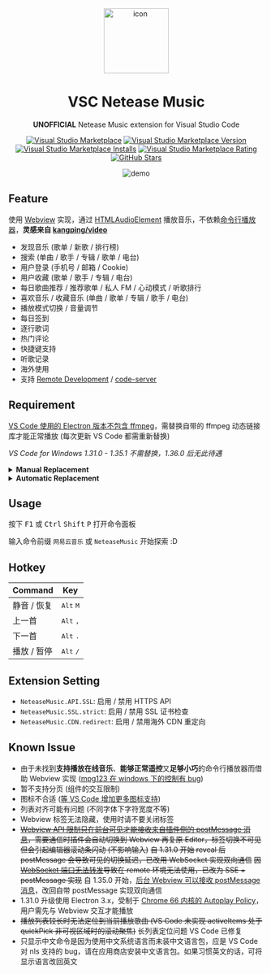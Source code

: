 <div align="center">

<img src="https://raw.githubusercontent.com/nondanee/vsc-netease-music/master/icon.png" alt="icon" width="128px">

# VSC Netease Music

**UNOFFICIAL** Netease Music extension for Visual Studio Code

[![Visual Studio Marketplace](https://img.shields.io/badge/Visual%20Studio-Marketplace-007acc.svg?style=flat-square)](https://marketplace.visualstudio.com/items?itemName=nondanee.vsc-netease-music)
[![Visual Studio Marketplace Version](https://img.shields.io/visual-studio-marketplace/v/nondanee.vsc-netease-music.svg?style=flat-square)](https://marketplace.visualstudio.com/items?itemName=nondanee.vsc-netease-music)
[![Visual Studio Marketplace Installs](https://img.shields.io/visual-studio-marketplace/i/nondanee.vsc-netease-music.svg?style=flat-square)](https://marketplace.visualstudio.com/items?itemName=nondanee.vsc-netease-music)
[![Visual Studio Marketplace Rating](https://img.shields.io/visual-studio-marketplace/stars/nondanee.vsc-netease-music.svg?style=flat-square)](https://marketplace.visualstudio.com/items?itemName=nondanee.vsc-netease-music)
[![GitHub Stars](https://img.shields.io/github/stars/nondanee/vsc-netease-music.svg?style=flat-square)](https://github.com/nondanee/vsc-netease-music)

![demo](https://user-images.githubusercontent.com/26399680/67140787-b22cbe80-f290-11e9-9d6a-77d50179de43.gif)

</div>

## Feature

使用 [Webview](https://code.visualstudio.com/api/extension-guides/webview) 实现，通过 [HTMLAudio​Element](https://developer.mozilla.org/en-US/docs/Web/API/HTMLMediaElement) 播放音乐，不依赖[命令行播放器](https://github.com/shime/play-sound#options)，**灵感来自 [kangping/video](https://marketplace.visualstudio.com/items?itemName=kangping.video)**

- 发现音乐 (歌单 / 新歌 / 排行榜)
- 搜索 (单曲 / 歌手 / 专辑 / 歌单 / 电台)
- 用户登录 (手机号 / 邮箱 / Cookie)
- 用户收藏 (歌单 / 歌手 / 专辑 / 电台)
- 每日歌曲推荐 / 推荐歌单 / 私人 FM / 心动模式 / 听歌排行
- 喜欢音乐 / 收藏音乐 (单曲 / 歌单 / 专辑 / 歌手 / 电台)
- 播放模式切换 / 音量调节
- 每日签到
- 逐行歌词
- 热门评论
- 快捷键支持
- 听歌记录
- 海外使用
- 支持 [Remote Development](https://code.visualstudio.com/docs/remote/remote-overview) / [code-server](https://github.com/cdr/code-server)

## Requirement

[VS Code 使用的 Electron 版本不包含 ffmpeg](https://stackoverflow.com/a/51735036)，需替换自带的 ffmpeg 动态链接库才能正常播放 (每次更新 VS Code 都需重新替换)

*VS Code for Windows 1.31.0 - 1.35.1 不需替换，1.36.0 后无此待遇*

<details><summary>
<b>Manual Replacement</b>
</summary>

通过 VS Code 版本在 `https://raw.githubusercontent.com/Microsoft/vscode/%version%/.yarnrc` 查看其使用的 Electron 版本，并于 `https://github.com/electron/electron/releases/tag/%version%` 下载对应的 **Electron 完整版本**进行替换

#### Windows
下载 **electron-%version%-win32-%arch%.zip**

替换 `./ffmpeg.dll`

#### macOS
下载 **electron-%version%-darwin-x64.zip**

替换 `./Electron.app/Contents/Frameworks/Electron\ Framework.framework/Libraries/libffmpeg.dylib`

#### Linux
下载 **electron-%version%-linux-%arch%.zip**

替换 `./libffmpeg.so`

</details>

<details><summary>
<b>Automatic Replacement</b>
</summary>

使用 Python 脚本替换 (使用[淘宝 Electron 镜像](https://npm.taobao.org/mirrors/electron/)，兼容 Python 2/3，绝大部分发行版自带环境)

**默认安装位置下 Linux 和 Windows 需要以管理员身份运行，macOS 不需要**

#### Windows Powershell

```powershell
Invoke-RestMethod https://gist.githubusercontent.com/nondanee/f157bbbccecfe29e48d87273cd02e213/raw | python
```

#### Unix Shell

```
curl https://gist.githubusercontent.com/nondanee/f157bbbccecfe29e48d87273cd02e213/raw | python
```

如果 VS Code 使用默认配置安装，脚本会自动寻找并替换，若自定义了安装位置，请自行修改 [installation](https://gist.github.com/nondanee/f157bbbccecfe29e48d87273cd02e213#file-helper-py-L20)

</details>

## Usage

按下 <kbd>F1</kbd> 或 <kbd>Ctrl</kbd> <kbd>Shift</kbd> <kbd>P</kbd> 打开命令面板

输入命令前缀 `网易云音乐` 或 `NeteaseMusic` 开始探索 :D

## Hotkey

| Command     | Key                         |
| ----------- | --------------------------- |
| 静音 / 恢复 | <kbd>Alt</kbd> <kbd>M</kbd> |
| 上一首      | <kbd>Alt</kbd> <kbd>,</kbd> |
| 下一首      | <kbd>Alt</kbd> <kbd>.</kbd> |
| 播放 / 暂停 | <kbd>Alt</kbd> <kbd>/</kbd> |

## Extension Setting

* `NeteaseMusic.API.SSL`: 启用 / 禁用 HTTPS API
* `NeteaseMusic.SSL.strict`: 启用 / 禁用 SSL 证书检查
* `NeteaseMusic.CDN.redirect`: 启用 / 禁用海外 CDN 重定向

## Known Issue

- 由于未找到**支持播放在线音乐**、**能够正常遥控**又**足够小巧**的命令行播放器而借助 Webview 实现 ([mpg123 在 windows 下的控制有 bug](https://sourceforge.net/p/mpg123/mailman/mpg123-users/thread/CAN5OgQWuYFt4mbbjDZcxMMdTQLZoNiF8AgH5S8Z8rwraN%2B65uA%40mail.gmail.com/))
- 暂不支持分页 (组件的交互限制)
- 图标不合适 ([等 VS Code 增加更多图标支持](https://github.com/Microsoft/vscode/issues/10455))
- 列表对齐可能有问题 (不同字体下字符宽度不等)
- Webview 标签无法隐藏，使用时请不要关闭标签
- ~~[Webview API 限制只在前台可见才能接收来自插件侧的 postMessage 消息](https://code.visualstudio.com/api/references/vscode-api#Webview)，需要通信时插件会自动切换到 Webview 再复原 Editor，标签切换不可见但会引起编辑器滚动条闪动 (不影响输入)~~ ~~自 1.31.0 开始 reveal 后 postMessage 会导致可见的切换延迟，已改用 WebSocket 实现双向通信~~ ~~因 [WebSocket 端口无法转发](https://code.visualstudio.com/api/references/vscode-api#WebviewOptions)导致在 remote 环境无法使用，已改为 SSE + postMessage 实现~~ 自 1.35.0 开始，[后台 Webview 可以接收 postMessage 消息](https://code.visualstudio.com/updates/v1_35#_webviews-that-set-retaincontextwhenhidden-can-now-receive-messages-when-in-the-background)，改回自带 postMessage 实现双向通信
- 1.31.0 升级使用 Electron 3.x，受制于 [Chrome 66 内核的 Autoplay Policy](https://developers.google.com/web/updates/2017/09/autoplay-policy-changes)，用户需先与 Webview 交互才能播放
- ~~播放列表较长时无法定位到当前播放歌曲 (VS Code 未实现 activeItems 处于 quickPick 非可视区域时的滚动聚焦)~~ 长列表定位问题 VS Code 已修复
- 只显示中文命令是因为使用中文系统语言而未装中文语言包，应是 VS Code 对 nls 支持的 bug，请在应用商店安装中文语言包。如果习惯英文的话，可将显示语言改回英文